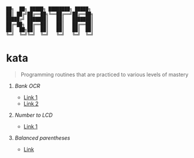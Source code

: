 ```
██╗  ██╗ █████╗ ████████╗ █████╗ 
██║ ██╔╝██╔══██╗╚══██╔══╝██╔══██╗
█████╔╝ ███████║   ██║   ███████║
██╔═██╗ ██╔══██║   ██║   ██╔══██║
██║  ██╗██║  ██║   ██║   ██║  ██║
╚═╝  ╚═╝╚═╝  ╚═╝   ╚═╝   ╚═╝  ╚═╝
```

# kata
> Programming routines that are practiced to various levels of mastery


1. *Bank OCR*
   - [Link 1](https://code.joejag.com/coding-dojo/bank-ocr/)
   - [Link 2](http://codingdojo.org/kata/BankOCR/)

2. *Number to LCD*
   - [Link 1](http://codingdojo.org/kata/NumberToLCD/)

3. *Balanced parentheses*
   - [Link](https://leetcode.com/problems/valid-parentheses/)
